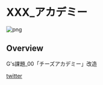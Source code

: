 <!-- readme.md -->
# XXX_アカデミー

![png](https://git@github.com:akaitori444/00_Cheese_Academy.git/img/scsh.png)

## Overview
G's課題_00「チーズアカデミー」改造

[twitter](https://twitter.com/bokuwahinotori)